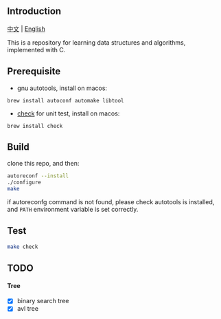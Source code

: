 ## Introduction

[中文](README-zh.md) | [English](README.md)

This is a repository for learning data structures and algorithms, implemented with C.

## Prerequisite

- gnu autotools, install on macos: 

```
brew install autoconf automake libtool
```

- [check](https://github.com/libcheck/check) for unit test, install on macos:

```
brew install check
```

## Build

clone this repo, and then: 
```sh
autoreconf --install
./configure
make
```

if autoreconfg command is not found, please check autotools is installed, and `PATH` environment variable is set correctly.

## Test
```sh
make check
```

## TODO

#### Tree

- [x] binary search tree
- [x] avl tree
